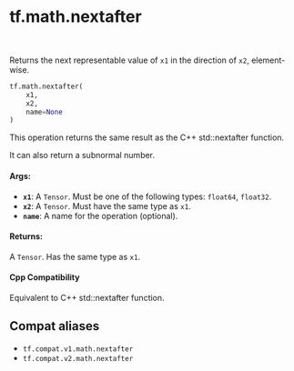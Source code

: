<div itemscope itemtype="http://developers.google.com/ReferenceObject">
<meta itemprop="name" content="tf.math.nextafter" />
<meta itemprop="path" content="Stable" />
</div>

# tf.math.nextafter

<!-- Insert buttons and diff -->

<table class="tfo-notebook-buttons tfo-api" align="left">
</table>



Returns the next representable value of `x1` in the direction of `x2`, element-wise.

``` python
tf.math.nextafter(
    x1,
    x2,
    name=None
)
```



<!-- Placeholder for "Used in" -->

This operation returns the same result as the C++ std::nextafter function.

It can also return a subnormal number.



#### Args:


* <b>`x1`</b>: A `Tensor`. Must be one of the following types: `float64`, `float32`.
* <b>`x2`</b>: A `Tensor`. Must have the same type as `x1`.
* <b>`name`</b>: A name for the operation (optional).


#### Returns:

A `Tensor`. Has the same type as `x1`.


#### Cpp Compatibility
Equivalent to C++ std::nextafter function.



## Compat aliases

* `tf.compat.v1.math.nextafter`
* `tf.compat.v2.math.nextafter`

